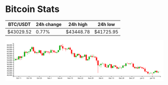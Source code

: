 # Bitcoin Stats

BTC/USDT|24h change|24h high|24h low|
|---|---|---|---|
|$43029.52|0.77%|$43448.78|$41725.95|

<img src="./chart.svg">
